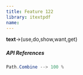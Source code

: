 ```yaml
---
title: Feature 122
library: itextpdf
name: 
---
```


**text**->(use,do,show,want,get)

##### API References

```java
Path.Combine --> 100 %
```
